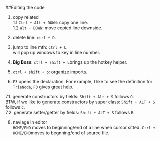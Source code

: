 ##Editing the code  
1. copy related  
1.1 `Ctrl + Alt + DOWN`: copy one line.   
1.2 `alt + DOWN`: move copied line downside.  

2. delete line: `ctrl + D`.   

3. jump to line mth: `ctrl + L`.  
   will pop up windows to key in line number.   
   
4. **Big Boss**: `ctrl + shift + L`brings up the hotkey helper.  

5. `ctrl + shift + o`: organize imports. 

6. `F3` opens the declaration. 
For example, I like to see the definition for `TrieNode`, `F3` gives great help.  

7.1. generate constructors by fields: 
`Shift + Alt + S` follows `O`.  
BTW, if we like to generate constructors by super class: 
`Shift + ALT + S` follows `C`.  
7.2. generate setter/getter by fields: 
`Shift + ALT + S` follows `R`.  


8. naviage in editor  
`HOME/END` moves to beginning/end of a line when cursor sitted. 
`Ctrl + HOME/END`moves to begnning/end of source file. 



